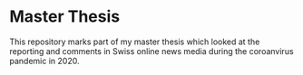 # Master Thesis

This repository marks part of my master thesis which looked at the reporting and comments in Swiss online news media during the coroanvirus pandemic in 2020.
